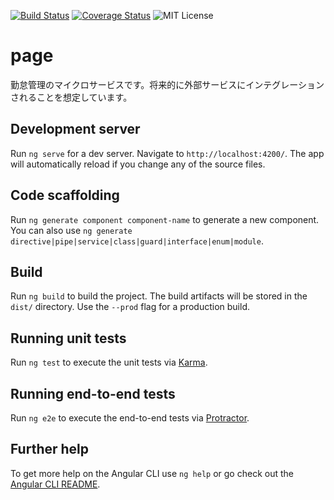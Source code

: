 [![Build Status](https://travis-ci.com/deer-inc/page.svg?branch=master)](https://travis-ci.com/deer-inc/page)
[![Coverage Status](https://coveralls.io/repos/github/deer-inc/page/badge.svg?branch=master)](https://coveralls.io/github/deer-inc/page?branch=master)
![MIT License](https://img.shields.io/github/license/deer-inc/page.svg)

# page

勤怠管理のマイクロサービスです。将来的に外部サービスにインテグレーションされることを想定しています。

## Development server

Run `ng serve` for a dev server. Navigate to `http://localhost:4200/`. The app will automatically reload if you change any of the source files.

## Code scaffolding

Run `ng generate component component-name` to generate a new component. You can also use `ng generate directive|pipe|service|class|guard|interface|enum|module`.

## Build

Run `ng build` to build the project. The build artifacts will be stored in the `dist/` directory. Use the `--prod` flag for a production build.

## Running unit tests

Run `ng test` to execute the unit tests via [Karma](https://karma-runner.github.io).

## Running end-to-end tests

Run `ng e2e` to execute the end-to-end tests via [Protractor](http://www.protractortest.org/).

## Further help

To get more help on the Angular CLI use `ng help` or go check out the [Angular CLI README](https://github.com/angular/angular-cli/blob/master/README.md).

